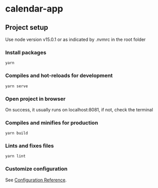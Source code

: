 # calendar-app

## Project setup
Use node version v15.0.1 or as indicated by .nvmrc in the root folder

### Install packages
```
yarn
```

### Compiles and hot-reloads for development
```
yarn serve
```
### Open project in browser
On success, it usually runs on localhost:8081, if not, check the terminal

### Compiles and minifies for production
```
yarn build
```

### Lints and fixes files
```
yarn lint
```

### Customize configuration
See [Configuration Reference](https://cli.vuejs.org/config/).
